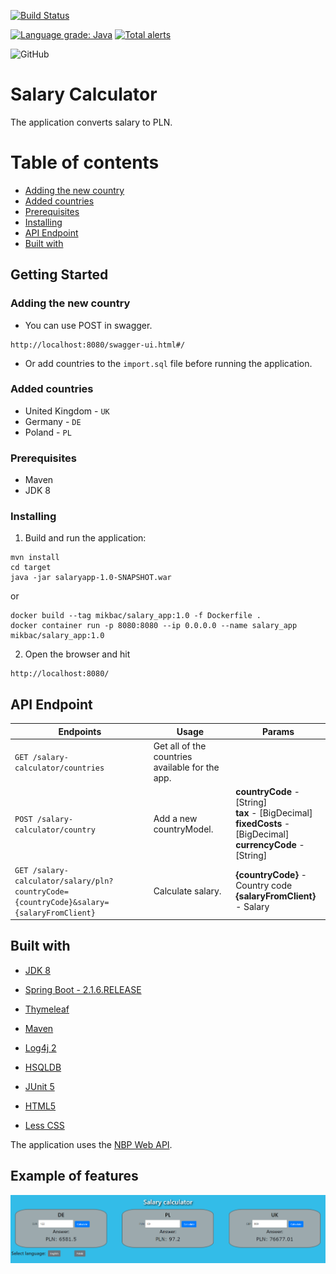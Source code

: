 [![Build Status](https://travis-ci.org/Mikbac/Salary-Calculator.svg?branch=master)](https://travis-ci.org/Mikbac/Salary-Calculator)

[![Language grade: Java](https://img.shields.io/lgtm/grade/java/g/Mikbac/Salary-Calculator.svg?logo=lgtm&logoWidth=18)](https://lgtm.com/projects/g/Mikbac/Salary-Calculator/context:java) [![Total alerts](https://img.shields.io/lgtm/alerts/g/Mikbac/Salary-Calculator.svg?logo=lgtm&logoWidth=18)](https://lgtm.com/projects/g/Mikbac/Salary-Calculator/alerts/)

![GitHub](https://img.shields.io/github/license/Mikbac/Salary-Calculator)

# Salary Calculator

The application converts salary to PLN.

# Table of contents
* [Adding the new country](#adding-the-new-country)
* [Added countries](#added-countries)
* [Prerequisites](#prerequisites)
* [Installing](#installing)
* [API Endpoint](#api-endpoint)
* [Built with](#built-with)

## Getting Started

### Adding the new country

* You can use POST in swagger.

```
http://localhost:8080/swagger-ui.html#/
```

* Or add countries to the `import.sql` file before running the application.

### Added countries

* United Kingdom - ```UK```
* Germany - ```DE```
* Poland - ```PL```


### Prerequisites

* Maven
* JDK 8


### Installing
1. Build and run the application:
```
mvn install
cd target   
java -jar salaryapp-1.0-SNAPSHOT.war
```

or 

```
docker build --tag mikbac/salary_app:1.0 -f Dockerfile .
docker container run -p 8080:8080 --ip 0.0.0.0 --name salary_app mikbac/salary_app:1.0
```

2. Open the browser and hit 
```
http://localhost:8080/
```

## API Endpoint
|Endpoints|Usage|Params|
|---|---|---|
|```GET /salary-calculator/countries```|Get all of the countries available for the app.||
|```POST /salary-calculator/country```|Add a new countryModel.|**countryCode** - [String] <br>**tax** - [BigDecimal] <br>**fixedCosts** - [BigDecimal] <br>**currencyCode** - [String]|
|```GET /salary-calculator/salary/pln?countryCode={countryCode}&salary={salaryFromClient}```|Calculate salary.|**{countryCode}** - Country code <br>**{salaryFromClient}** - Salary|


## Built with

* [JDK 8](https://www.oracle.com/technetwork/java/index.html)

* [Spring Boot - 2.1.6.RELEASE](https://spring.io/projects/spring-boot) 

* [Thymeleaf](https://www.thymeleaf.org/) 

* [Maven](https://maven.apache.org/)

* [Log4j 2](https://logging.apache.org/log4j/2.x/)

* [HSQLDB](http://hsqldb.org/)

* [JUnit 5](https://junit.org/junit5/)

* [HTML5]()

* [Less CSS](https://lesscss.org/)

The application uses the [NBP Web API](http://api.nbp.pl/). 

## Example of features

![ex1](img/ex1.png)
